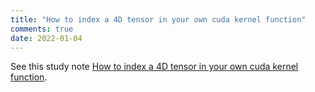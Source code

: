 ```yaml
---
title: "How to index a 4D tensor in your own cuda kernel function"
comments: true
date: 2022-01-04
---
```


See this study note [How to index a 4D tensor in your own cuda kernel function](https://github.com/ccj5351/studynotes/blob/master/stereo-matching/4dtensor_index_in_cuda.md).
